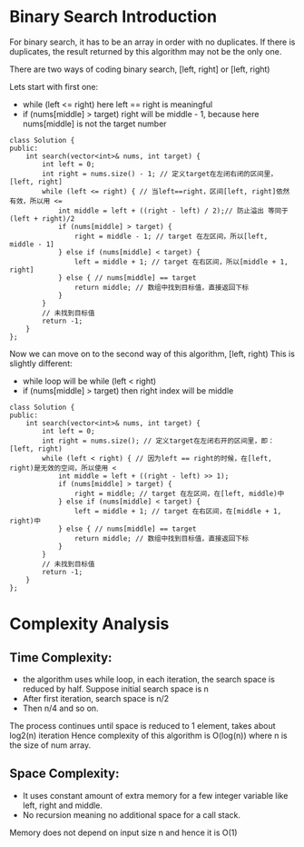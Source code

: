 # Binary Search Introduction

For binary search, it has to be an array in order with no duplicates. If there is duplicates,
the result returned by this algorithm may not be the only one.

There are two ways of coding binary search, [left, right] or [left, right)

Lets start with first one:

- while (left <= right)
  here left == right is meaningful
- if (nums[middle] > target) right will be middle - 1, because here nums[middle] is not the target number

```
class Solution {
public:
    int search(vector<int>& nums, int target) {
        int left = 0;
        int right = nums.size() - 1; // 定义target在左闭右闭的区间里，[left, right]
        while (left <= right) { // 当left==right，区间[left, right]依然有效，所以用 <=
            int middle = left + ((right - left) / 2);// 防止溢出 等同于(left + right)/2
            if (nums[middle] > target) {
                right = middle - 1; // target 在左区间，所以[left, middle - 1]
            } else if (nums[middle] < target) {
                left = middle + 1; // target 在右区间，所以[middle + 1, right]
            } else { // nums[middle] == target
                return middle; // 数组中找到目标值，直接返回下标
            }
        }
        // 未找到目标值
        return -1;
    }
};
```

Now we can move on to the second way of this algorithm, [left, right)
This is slightly different:

- while loop will be while (left < right)
- if (nums[middle] > target) then right index will be middle

```
class Solution {
public:
    int search(vector<int>& nums, int target) {
        int left = 0;
        int right = nums.size(); // 定义target在左闭右开的区间里，即：[left, right)
        while (left < right) { // 因为left == right的时候，在[left, right)是无效的空间，所以使用 <
            int middle = left + ((right - left) >> 1);
            if (nums[middle] > target) {
                right = middle; // target 在左区间，在[left, middle)中
            } else if (nums[middle] < target) {
                left = middle + 1; // target 在右区间，在[middle + 1, right)中
            } else { // nums[middle] == target
                return middle; // 数组中找到目标值，直接返回下标
            }
        }
        // 未找到目标值
        return -1;
    }
};
```

# Complexity Analysis

## Time Complexity:

- the algorithm uses while loop, in each iteration, the search space is reduced by half. Suppose initial search space is n
- After first iteration, search space is n/2
- Then n/4 and so on.

The process continues until space is reduced to 1 element, takes about log2(n) iteration
Hence complexity of this algorithm is O(log(n)) where n is the size of num array.

## Space Complexity:

- It uses constant amount of extra memory for a few integer variable like left, right and middle.
- No recursion meaning no additional space for a call stack.

Memory does not depend on input size n and hence it is O(1)
